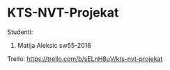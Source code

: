 # KTS-NVT-Projekat

Studenti:

1. Matija Aleksic sw55-2016

Trello:
https://trello.com/b/sELnH8uV/kts-nvt-projekat